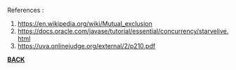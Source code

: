 
References :

1. https://en.wikipedia.org/wiki/Mutual_exclusion
2. https://docs.oracle.com/javase/tutorial/essential/concurrency/starvelive.html
3. https://uva.onlinejudge.org/external/2/p210.pdf

[**BACK**](https://github.com/hariniiyer/HW3_CSCI5828/blob/master/q3.md)
